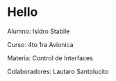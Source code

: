 # Hello

Alumno: Isidro Stabile

Curso: 4to 1ra Avionica

Materia: Control de Interfaces

Colaboradores: Lautaro Santolucito
